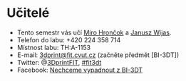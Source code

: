 Učitelé
=======

  * Tento semestr vás učí [Miro Hrončok](teacher/hroncmir.md) a
    [Janusz Wijas](teacher/wijasjan.md).
  * Telefon do labu: +420 224 358 714
  * Místnost labu: TH:A-1153
  * E-mail: [3dprint@fit.cvut.cz](mailto:3dprint@fit.cvut.cz)
    (začněte předmět \[BI-3DT\])
  * Twitter: @[3DprintFIT](https://twitter.com/3DprintFIT),
    [#fit3dt](https://twitter.com/search?vertical=default&q=%23fit3dt)
  * Facebook:
    [Nechceme vypadnout z BI-3DT](https://www.facebook.com/groups/bi3dt/)
